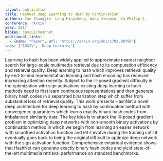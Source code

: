 ```yaml
---
layout: publication
title: HashNet Deep Learning to Hash by Continuation
authors: Cao Zhangjie, Long Mingsheng, Wang Jianmin, Yu Philip S.
conference: "Arxiv"
year: 2017
bibkey: cao2017hashnet
additional_links:
  - {name: "Paper", url: "https://arxiv.org/abs/1702.00758"}
tags: ['ARXIV', 'Deep Learning']
---
```

Learning to hash has been widely applied to approximate nearest neighbor search for large-scale multimedia retrieval due to its computation efficiency and retrieval quality. Deep learning to hash which improves retrieval quality by end-to-end representation learning and hash encoding has received increasing attention recently. Subject to the ill-posed gradient difficulty in the optimization with sign activations existing deep learning to hash methods need to first learn continuous representations and then generate binary hash codes in a separated binarization step which suffer from substantial loss of retrieval quality. This work presents HashNet a novel deep architecture for deep learning to hash by continuation method with convergence guarantees which learns exactly binary hash codes from imbalanced similarity data. The key idea is to attack the ill-posed gradient problem in optimizing deep networks with non-smooth binary activations by continuation method in which we begin from learning an easier network with smoothed activation function and let it evolve during the training until it eventually goes back to being the original difficult to optimize deep network with the sign activation function. Comprehensive empirical evidence shows that HashNet can generate exactly binary hash codes and yield state-of-the-art multimedia retrieval performance on standard benchmarks.
